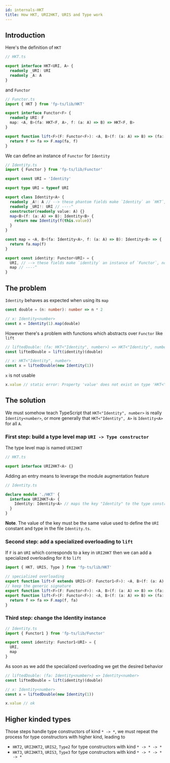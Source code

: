 ```yaml
---
id: internals-HKT
title: How HKT, URI2HKT, URIS and Type work
---
```


## Introduction

Here's the definition of `HKT`

```ts
// HKT.ts

export interface HKT<URI, A> {
  readonly _URI: URI
  readonly _A: A
}
```

and `Functor`

```ts
// Functor.ts
import { HKT } from 'fp-ts/lib/HKT'

export interface Functor<F> {
  readonly URI: F
  map: <A, B>(fa: HKT<F, A>, f: (a: A) => B) => HKT<F, B>
}

export function lift<F>(F: Functor<F>): <A, B>(f: (a: A) => B) => (fa: HKT<F, A>) => HKT<F, B> {
  return f => fa => F.map(fa, f)
}
```

We can define an instance of `Functor` for `Identity`

```ts
// Identity.ts
import { Functor } from 'fp-ts/lib/Functor'

export const URI = 'Identity'

export type URI = typeof URI

export class Identity<A> {
  readonly _A!: A // --> these phantom fields make `Identity` an `HKT`, note that both `A` and `URI` here are types
  readonly _URI!: URI // ----^
  constructor(readonly value: A) {}
  map<B>(f: (a: A) => B): Identity<B> {
    return new Identity(f(this.value))
  }
}

const map = <A, B>(fa: Identity<A>, f: (a: A) => B): Identity<B> => {
  return fa.map(f)
}

export const identity: Functor<URI> = {
  URI, // --> these fields make `identity` an instance of `Functor`, note that both `URI` and `map` here are values
  map // ----^
}
```

## The problem

`Identity` behaves as expected when using its `map`

```ts
const double = (n: number): number => n * 2

// x: Identity<number>
const x = Identity(1).map(double)
```

However there's a problem with functions which abstracts over `Functor` like `lift`

```ts
// liftedDouble: (fa: HKT<"Identity", number>) => HKT<"Identity", number>
const liftedDouble = lift(identity)(double)

// x: HKT<"Identity", number>
const x = liftedDouble(new Identity(1))
```

`x` is not usable

```ts
x.value // static error: Property 'value' does not exist on type 'HKT<"Identity", number>'
```

## The solution

We must somehow teach TypeScript that `HKT<"Identity", number>` is really `Identity<number>`, or more generally that
`HKT<"Identity", A>` is `Identity<A>` for all `A`.

### First step: build a type level map `URI -> Type constructor`

The type level map is named `URI2HKT`

```ts
// HKT.ts

export interface URI2HKT<A> {}
```

Adding an entry means to leverage the module augmentation feature

```ts
// Identity.ts

declare module './HKT' {
  interface URI2HKT<A> {
    Identity: Identity<A> // maps the key "Identity" to the type constructor `Identity`
  }
}
```

**Note**. The value of the key must be the same value used to define the `URI` constant and type in the file
`Identity.ts`.

### Second step: add a specialized overloading to `lift`

If `F` is an `URI` which corresponds to a key in `URI2HKT` then we can add a specialized overloading for it to `lift`

```ts
import { HKT, URIS, Type } from 'fp-ts/lib/HKT'

// specialized overloading
export function lift<F extends URIS>(F: Functor1<F>): <A, B>(f: (a: A) => B) => (fa: Type<F, A>) => Type<F, B>
// keep the generic signature
export function lift<F>(F: Functor<F>): <A, B>(f: (a: A) => B) => (fa: HKT<F, A>) => HKT<F, B>
export function lift<F>(F: Functor<F>): <A, B>(f: (a: A) => B) => (fa: HKT<F, A>) => HKT<F, B> {
  return f => fa => F.map(f, fa)
}
```

### Third step: change the Identity instance

```ts
// Identity.ts
import { Functor1 } from 'fp-ts/lib/Functor'

export const identity: Functor1<URI> = {
  URI,
  map
}
```

As soon as we add the specialized overloading we get the desired behavior

```ts
// liftedDouble: (fa: Identity<number>) => Identity<number>
const liftedDouble = lift(identity)(double)

// x: Identity<number>
const x = liftedDouble(new Identity(1))

x.value // ok
```

## Higher kinded types

Those steps handle type constructors of kind `* -> *`, we must repeat the process for type constructors with higher
kind, leading to

* `HKT2`, `URI2HKT2`, `URIS2`, `Type2` for type constructors with kind `* -> * -> *`
* `HKT3`, `URI2HKT3`, `URIS3`, `Type3` for type constructors with kind `* -> * -> * -> *`
